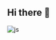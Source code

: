 ## Hi there 👋


<!--
**qowlghkss/qowlghkss** is a ✨ _special_ ✨ repository because its `README.md` (this file) appears on your GitHub profile.


Here are some ideas to get you started:

- 🔭 I’m currently working on ...
- 🌱 I’m currently learning ...
- 👯 I’m looking to collaborate on ...
- 🤔 I’m looking for help with ...
- 💬 Ask me about ...
- 📫 How to reach me: ...
- 😄 Pronouns: ...
- ⚡ Fun fact: ...
-->
<!--
[![Top Langs](https://github-readme-stats.vercel.app/api/top-langs/?username=qowlghkss)](https://github.com/anuraghazra/github-readme-stats)
-->

![js](https://img.shields.io/badge/Gmail-D14836?style=for-the-badge&logo=gmail&logoColor=white)
